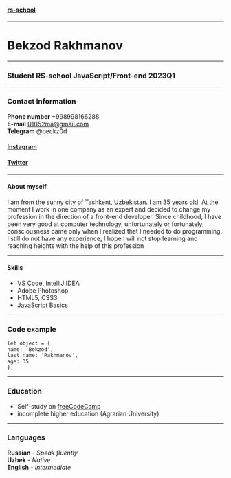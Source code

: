 #### [rs-school](https://rs.school/)
* * *
# Bekzod Rakhmanov
* * *
### Student RS-school JavaScript/Front-end 2023Q1
* * *
### Contact information 
**Phone number** +998998166288 \
**E-mail** 01l152ma@gmail.com \
**Telegram** @beckz0d 
#### [Instagram](https://www.instagram.com/bekzodakhmedoff/)
#### [Twitter](https://twitter.com/BekzodRakhmano1)
* * *
#### About myself 
I am from the sunny city of Tashkent, Uzbekistan. I am 35 years old. At the moment I work in one company as an expert and decided to change my profession in the direction of a front-end developer. Since childhood, I have been very good at computer technology, unfortunately or fortunately, consciousness came only when I realized that I needed to do programming. I still do not have any experience, I hope I will not stop learning and reaching heights with the help of this profession
* * *
#### Skills
* VS Code, IntelliJ IDEA
* Adobe Photoshop
* HTML5, CSS3 
* JavaScript Basics
* * *

### Code example
```
let object = {
name: 'Bekzod',
last_name: 'Rakhmanov',
age: 35
};
```
* * *
### Education
* Self-study on [freeCodeCamp](https://www.freecodecamp.org/)
* incomplete higher education (Agrarian University)
---
### Languages
**Russian** - *Speak fluently* \
**Uzbek** - *Native* \
**English** - *Intermediate* 
